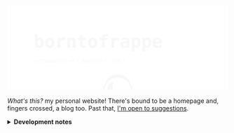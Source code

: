 ![borntofrappe](https://raw.githubusercontent.com/borntofrappe/borntofrappe/master/banner.svg)

_What's this?_ my personal website! There's bound to be a homepage and, fingers crossed, a blog too. Past that, [I'm open to suggestions](https://github.com/borntofrappe/borntofrappe/issues/new?labels=suggestion).

<details>
<summary>
<strong>Development notes</strong>
</summary>

Following [the documentation](https://kit.svelte.dev/docs) with excessive detail.

## Getting started

> dated September 21st 2021

```bash
npm init svelte@next
```

Running the code prompts a series of questions to scaffold the project

- Directory not empty. Continue? **y**

- Which Svelte app template? **Skeleton project**

- Use TypeScript? **No**

- Add ESLint for code linting? **Yes**

- Add Prettier for code formatting? **Yes**

The command line highlights a few steps to continue

1. `npm install`

2. optional commit (this is already a git & Github repository)

3. `npm run dev -- --open`

The existing `README.md` is replaced with the documentation for [`create-svelte`](https://github.com/sveltejs/kit/tree/master/packages/create-svelte), but the markup is one `Ctrl-Z` key away. The documentation does provide a few helpful notes though:

- to create a production version you need to first install an [_adapter_](https://kit.svelte.dev/docs#adapters). Afterwards:

  ```bash
  npm run build
  ```

- to preview the built application:

  ```bash
  npm run preview
  ```

## Up and running

> dated September 22nd 2021

I intend to deploy the website through Netlify, and the relevant adapter is [`adapter-netlify`](https://github.com/sveltejs/kit/tree/master/packages/adapter-netlify).

```bash
npm i -D @sveltejs/adapter-netlify@next
```

From the Github repo, the relevant configuration happens in `svelte.config.js`.

Import:

```js
import adapter from '@sveltejs/adapter-netlify';
```

Add the adapter to the field describing the `kit`:

```js
export default {
	kit: {
		adapter: adapter(),
		target: '#svelte'
	}
};
```

The project's `README` highlights a couple of warnings, among which one describing the node version.

> Netlify defaults to Node 12.16. SvelteKit requires Node v12.20 to build.

Among the [proposed options](https://docs.netlify.com/configure-builds/manage-dependencies/#node-js-and-javascript), I decided to require a valid node version with a [`netlify.toml`](https://docs.netlify.com/configure-builds/file-based-configuration/) config file.

```toml
[context.production]
  environment = { NODE_VERSION = "14.16.0" }
```

The config file is also required to specify which command to run on build.

```toml
[build]
  command = "npm run build"
  publish = "build/"
```

With this setup, build:

```bash
npm run build
```

Preview:

```bash
npm run preview
```

Directing Netlify to the Github repo should then be enough to have the project live.

## More than a bump

> dated October 2nd 2021

```bash
npm update
```

Svelte, but most prominently the kit and the adapter are updated with the most recent commits.

The design of the website is updated in the markup and stylesheet.

## Blog

> dated October 3rd 2021

Installing [`mdsvex`](https://github.com/pngwn/mdsvex) allows to process, or rather pre-process, markdown files in the `routes/blog` folder. `.md`, but also and most prominently `.svx` files, which allows to use Svelte syntax in between markdown syntax.

```bash
npm i -D mdsvex
```

The config file is updated to consider the different extensions, both for mdsvex, but also for the larger kit.

Creating `routes/blog.svelte` rather than `routes/blog/index.svelte` allows me to include a layout file applied on the blog posts only.

```text
blog.svelte
blog/
    __layout.svelte

    markdown-post.md
    svexy-post.svx
```

In `blog.svelte` the idea is to show a list of links redirecting to each and every article in the blog folder. At the top of the component the `load` function allows to retrieve the necessary files through the [`import.meta.glob`](https://vitejs.dev/guide/features.html#glob-import) functionality provided by vite.

### Update — Session

Instead of looking for articles in the load function, it is possible to include the array in the session object. The logic is moved to `src/hooks/index.js`, and the blog, or any other page for that matter, can then access the list in the initial script.

```js
export async function load({ session }) {
	const { posts } = session;

	// return props
}
```

### Update — Structure

The blog is restructured to have `blog/index.svelte` and `blog/[slug].svelte`, with the goal of fetching an article matching the `slug` parameter. The articles are moved into a separate folder, `src/blog`, which immediately means the hook needs to be updated.

```diff
-import.meta.glob('/src/blog/*.{md,svx}'))
+import.meta.glob('/src/routes/blog/*.{md,svx}'))
```

In `[slug].svelte` the idea is to then return a specific post or a 404 page.

404 page meaning an object with a specific status and error message.

```js
return {
	status: 404,
	error: new Error('Post not found')
};
```

Post using the `import.meta.glob` syntax. Heer I decided to use the array in the `session` object to first check if the post exist.

```js
const { slug } = page.params;
const match = session.posts.find((post) => post.slug === slug);
```

If there is an object with the same `slug`, the idea is to use the mentioned glob syntax and extract the specific object referring to the post. Here it is useful to have a reference to the post's path since the glob statement returns an object with the path as the key. Store the path in the session object, alongside the slug.

```js
return {
	path,
	slug,
	...metadata
};
```

Use the path of the matching post to pick the post from the glob-bed object.

```js
const posts = import.meta.glob('/src/blog/*.{md,svx}');
const post = await posts[match.path]();
```

It may look a tad convoluted, but this structure allows to retrieve the metadata and the content through the `default` field.

```js
const { default: Component, metadata } = post;
```

The end result can be included in the markup, directly as a svelte component.

```svelte
<Component />
```

_Please note:_ the command line highlights the following message.

```text
<Component/> will not be reactive if Component changes. Use <svelte:component this={Component}/> if you want this reactivity.
```

Which leads to the special svelte element.

```svelte
<svelte:component this={Component} />
```

### Update — Dates

The frontmatter includes a date.

```yaml
date: 2021-9-21-22-04
```

The information is used:

- in the session object to sort the blog posts according to date, from most to least recent

- in the blog index, as the content and `datetime` attribute of a `<time>` element

## Bug fixes

> started October 3d, 2021

- the fonts should be referenced from the root folder

  ```diff
  url('fonts/jost-bold-webfont.woff2') format('woff2')
  +url('/fonts/jost-bold-webfont.woff2') format('woff2')
  ```

  The first statement would not work in a nested route like `/blog`, which would otherwise look for `blog/fonts/...`

- the fonts are updated to remove some of the options added by default by the font squirrel generator

## Config

`mdsvex` is configured in a separate file `mdsvex.config.js`

Two rehype packages allow to add the permalink to the headings processed in the markdown documents (md and svx).

```bash
npm i -D rehype-slug
npm i -D rehype-autolink-headings
```

The auto-headings package is configured to have the following markup.

```html
<h2 id="identifier">
	Heading
	<a href="#identifier">
		<span class="visually-hidden">Permalink</span>
	</a>
</h2>
```

Shiki is used in place of the default solution to highlight the code snippets on build.

```bash
npm i -D shiki
```

A few adjustments are however necessary to incorporate the highlighted code in the context of the preprocessor.

</details>
